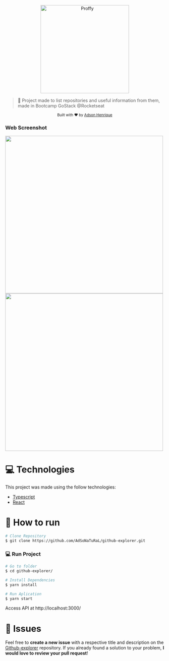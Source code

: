 <p align="center">
   <img src="https://user-images.githubusercontent.com/26275918/91858858-0868dd00-ec6a-11ea-81ca-bc9c8154e476.png" alt="Proffy" width="280"/>
</p>

> :rocket: Project made to list repositories and useful information from them, made in Bootcamp GoStack @Rocketseat

<div align="center">
  <sub>Built with ❤︎ by
    <a href="https://github.com/AdSoNaTuRaL">Adson Henrique</a>
  </sub>
</div>

### Web Screenshot
<div>
   <img src="https://user-images.githubusercontent.com/26275918/91859108-55e54a00-ec6a-11ea-892a-245e06096261.png" width="500px">
   <img src="https://user-images.githubusercontent.com/26275918/91859171-65649300-ec6a-11ea-8afb-af4a51597de9.png" width="500px">
</div>

# :computer: Technologies
This project was made using the follow technologies:

* [Typescript](https://www.typescriptlang.org/)      
* [React](https://reactjs.org/)      

# :construction_worker: How to run
```bash
# Clone Repository
$ git clone https://github.com/AdSoNaTuRaL/github-explorer.git
```
### 💻 Run Project

```bash
# Go to folder
$ cd github-explorer/

# Install Dependencies
$ yarn install

# Run Aplication
$ yarn start
```
Access API at http://localhost:3000/

# :bug: Issues

Feel free to **create a new issue** with a respective title and description on the [Github-explorer](https://github.com/AdSoNaTuRaL/github-explorer/issues) repository. If you already found a solution to your problem, **I would love to review your pull request**!
